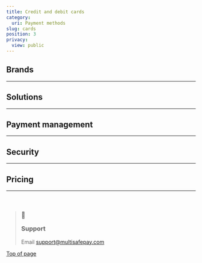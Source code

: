 ```yaml
---
title: Credit and debit cards
category:
  uri: Payment methods
slug: cards
position: 3
privacy:
  view: public
---
```

 
## Brands

<CardGallery />

***

## Solutions

<Cards columns={4}>
  <Card title="Card Payments" href="/docs/card-payments/" icon="https://raw.githubusercontent.com/MultiSafepay/docs/refs/heads/master/static/svgs/credit_debit_page/cardpayments.svg" />

  <Card title="MOTO" href="/docs/moto/" icon="https://raw.githubusercontent.com/MultiSafepay/docs/refs/heads/master/static/svgs/credit_debit_page/moto.svg" />

  <Card title="Zero Authorization" href="/docs/zero-authorization/" icon="https://raw.githubusercontent.com/MultiSafepay/docs/refs/heads/master/static/svgs/credit_debit_page/zeroauthorization.svg" />

  <Card title="Manual Capture" href="/docs/manual-capture/" icon="https://raw.githubusercontent.com/MultiSafepay/docs/refs/heads/master/static/svgs/credit_debit_page/manualcapture.svg" />
</Cards>

***

## Payment management

<Cards columns={4}>
  <Card title="Errors" href="/docs/card-payment-errors/" icon="https://raw.githubusercontent.com/MultiSafepay/docs/refs/heads/master/static/svgs/credit_debit_page/errors.svg" />

  <Card title="Refunds" href="/docs/card-refunds/" icon="https://raw.githubusercontent.com/MultiSafepay/docs/refs/heads/master/static/svgs/credit_debit_page/refunds.svg" />

  <Card title="Chargebacks" href="/docs/chargebacks/" icon="https://raw.githubusercontent.com/MultiSafepay/docs/refs/heads/master/static/svgs/credit_debit_page/chargebacks.svg" />
</Cards>

***

## Security

<Cards columns={4}>
  <Card title="3D Secure 2.0" href="/docs/3ds2/" icon="https://raw.githubusercontent.com/MultiSafepay/docs/refs/heads/master/static/svgs/credit_debit_page/3dsecure.svg" />

  <Card title="Cardholder Data" href="/docs/cardholder-data/" icon="https://raw.githubusercontent.com/MultiSafepay/docs/refs/heads/master/static/svgs/credit_debit_page/cardholderdata.svg" />

  <Card title="Uncleared Payments" href="/docs/uncleared/" icon="https://raw.githubusercontent.com/MultiSafepay/docs/refs/heads/master/static/svgs/credit_debit_page/unclearedpayments.svg" />
</Cards>

***

## Pricing

<Cards columns={4}>
  <Card title="Pricing Models" href="/docs/card-payment-pricing-models/" icon="https://raw.githubusercontent.com/MultiSafepay/docs/refs/heads/master/static/svgs/credit_debit_page/Euro.svg" />
</Cards>

***

<br />

<blockquote class="callout callout_info">
    <h3 class="callout-heading false">
        <span class="callout-icon">💬</span>
        <p>Support</p>
    </h3>
    <p>Email <a href="mailto:support@multisafepay.com">support@multisafepay.com</a></p>
</blockquote>

[Top of page](#)
